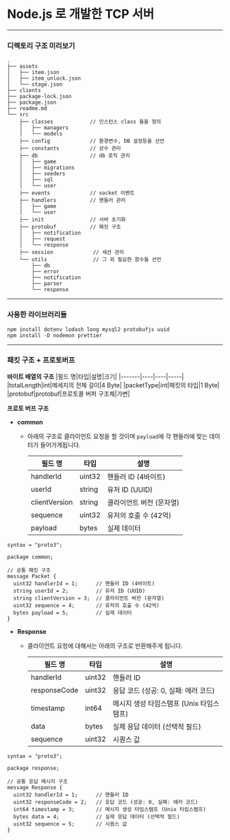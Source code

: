 # Node.js 로 개발한 TCP 서버
---
### 디렉토리 구조 미리보기
```
.
├── assets
│   ├── item.json
│   ├── item_unlock.json
│   └── stage.json
├── clients
├── package-lock.json
├── package.json
├── readme.md
└── src
    ├── classes            // 인스턴스 class 들을 정의
    │   ├── managers
    │   └── models
    ├── config             // 환경변수, DB 설정등을 선언
    ├── constants          // 상수 관리
    ├── db                 // db 로직 관리
    │   ├── game
    │   ├── migrations
    │   ├── seeders
    │   ├── sql
    │   └── user
    ├── events             // socket 이벤트
    ├── handlers           // 핸들러 관리
    │   ├── game
    │   └── user
    ├── init               // 서버 초기화
    ├── protobuf           // 패킷 구조
    │   ├── notification
    │   ├── request
    │   └── response
    ├── session             // 세션 관리
    └── utils               // 그 외 필요한 함수들 선언
        ├── db
        ├── error
        ├── notification
        ├── parser
        └── response
```
---
### 사용한 라이브러리들
```
npm install dotenv lodash long mysql2 protobufjs uuid
npm install -D nodemon prettier
```
---
### 패킷 구조 + 프로토버프

**바이트 배열의 구조**
|필드 명|타입|설명|크기|
|-------|----|----|-----|
|totalLength|int|메세지의 전체 길이|4 Byte|
|packetType|int|패킷의 타입|1 Byte|
|protobuf|protobuf|프로토콜 버퍼 구조체|가변|

**프로토 버프 구조**
- **common**
  - 아래의 구조로 클라이언트 요청을 할 것이며 `payload`에 각 핸들러에 맞는 데이터가 들어가게됩니다.
    
    |필드 명|타입|설명|
    |-------|----|----|
    |handlerId|uint32|핸들러 ID (4바이트)|
    |userId|string|유저 ID (UUID)|
    |clientVersion|string|클라이언트 버전 (문자열)|
    |sequence|uint32|유저의 호출 수 (42억)|
    |payload|bytes|실제 데이터|

```
syntax = "proto3";

package common;

// 공통 패킷 구조
message Packet {
  uint32 handlerId = 1;      // 핸들러 ID (4바이트)
  string userId = 2;         // 유저 ID (UUID)
  string clientVersion = 3;  // 클라이언트 버전 (문자열)
  uint32 sequence = 4;       // 유저의 호출 수 (42억)
  bytes payload = 5;         // 실제 데이터
}
```

- **Response**
  - 클라이언트 요청에 대해서는 아래의 구조로 반환해주게 됩니다.

    |필드 명|타입|설명|
    |-------|----|----|
    |handlerId|uint32|핸들러 ID|
    |responseCode|uint32|응답 코드 (성공: 0, 실패: 에러 코드)|
    |timestamp|int64|메시지 생성 타임스탬프 (Unix 타임스탬프)|
    |data|bytes|실제 응답 데이터 (선택적 필드)|
    |sequence|uint32|시퀀스 값|

```
syntax = "proto3";

package response;

// 공통 응답 메시지 구조
message Response {
  uint32 handlerId = 1;      // 핸들러 ID
  uint32 responseCode = 2;   // 응답 코드 (성공: 0, 실패: 에러 코드)
  int64 timestamp = 3;       // 메시지 생성 타임스탬프 (Unix 타임스탬프)
  bytes data = 4;            // 실제 응답 데이터 (선택적 필드)
  uint32 sequence = 5;       // 시퀀스 값
}
```
